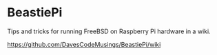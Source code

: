 # BeastiePi
Tips and tricks for running FreeBSD on Raspberry Pi hardware in a wiki.

https://github.com/DavesCodeMusings/BeastiePi/wiki
